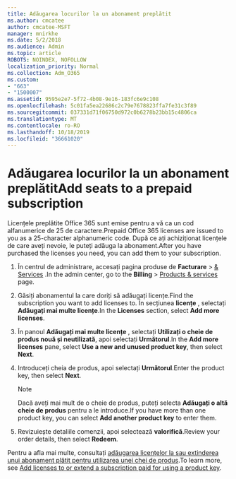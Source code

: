 ```yaml
---
title: Adăugarea locurilor la un abonament preplătit
ms.author: cmcatee
author: cmcatee-MSFT
manager: mnirkhe
ms.date: 5/2/2018
ms.audience: Admin
ms.topic: article
ROBOTS: NOINDEX, NOFOLLOW
localization_priority: Normal
ms.collection: Adm_O365
ms.custom:
- "663"
- "1500007"
ms.assetid: 9595e2e7-5f72-4b08-9e16-183fc6e9c108
ms.openlocfilehash: 5c01fa5ea22686c2c79e7678823ffa7fe31c3f89
ms.sourcegitcommit: 037331d71f06750d972c0b6278b23bb15c4806ca
ms.translationtype: MT
ms.contentlocale: ro-RO
ms.lasthandoff: 10/18/2019
ms.locfileid: "36661020"
---
```

# <a name="add-seats-to-a-prepaid-subscription"></a><span data-ttu-id="7552d-102">Adăugarea locurilor la un abonament preplătit</span><span class="sxs-lookup"><span data-stu-id="7552d-102">Add seats to a prepaid subscription</span></span>

<span data-ttu-id="7552d-103">Licențele preplătite Office 365 sunt emise pentru a vă ca un cod alfanumerice de 25 de caractere.</span><span class="sxs-lookup"><span data-stu-id="7552d-103">Prepaid Office 365 licenses are issued to you as a 25-character alphanumeric code.</span></span> <span data-ttu-id="7552d-104">După ce ați achiziționat licențele de care aveți nevoie, le puteți adăuga la abonament.</span><span class="sxs-lookup"><span data-stu-id="7552d-104">After you have purchased the licenses you need, you can add them to your subscription.</span></span> 

1. <span data-ttu-id="7552d-105">În centrul de administrare, accesați pagina produse de **Facturare** > [& Services](https://go.microsoft.com/fwlink/p/?linkid=842054) .</span><span class="sxs-lookup"><span data-stu-id="7552d-105">In the admin center, go to the **Billing** > [Products & services](https://go.microsoft.com/fwlink/p/?linkid=842054) page.</span></span>

2. <span data-ttu-id="7552d-106">Găsiți abonamentul la care doriți să adăugați licențe.</span><span class="sxs-lookup"><span data-stu-id="7552d-106">Find the subscription you want to add licenses to.</span></span> <span data-ttu-id="7552d-107">În secțiunea **licențe** , selectați **Adăugați mai multe licențe**.</span><span class="sxs-lookup"><span data-stu-id="7552d-107">In the **Licenses** section, select **Add more licenses**.</span></span>

3. <span data-ttu-id="7552d-108">În panoul **Adăugați mai multe licențe** , selectați **Utilizați o cheie de produs nouă și neutilizată**, apoi selectați **Următorul**.</span><span class="sxs-lookup"><span data-stu-id="7552d-108">In the **Add more licenses** pane, select **Use a new and unused product key**, then select **Next**.</span></span>

4. <span data-ttu-id="7552d-109">Introduceți cheia de produs, apoi selectați **Următorul**.</span><span class="sxs-lookup"><span data-stu-id="7552d-109">Enter the product key, then select **Next**.</span></span>

    > [!NOTE]
    > <span data-ttu-id="7552d-110">Dacă aveți mai mult de o cheie de produs, puteți selecta **Adăugați o altă cheie de produs** pentru a le introduce.</span><span class="sxs-lookup"><span data-stu-id="7552d-110">If you have more than one product key, you can select **Add another product key** to enter them.</span></span>

5. <span data-ttu-id="7552d-111">Revizuiește detaliile comenzii, apoi selectează **valorifică**.</span><span class="sxs-lookup"><span data-stu-id="7552d-111">Review your order details, then select **Redeem**.</span></span>

<span data-ttu-id="7552d-112">Pentru a afla mai multe, consultați [adăugarea licențelor la sau extinderea unui abonament plătit pentru utilizarea unei chei de produs](https://docs.microsoft.com/office365/admin/misc/add-licenses-using-product-key).</span><span class="sxs-lookup"><span data-stu-id="7552d-112">To learn more, see [Add licenses to or extend a subscription paid for using a product key](https://docs.microsoft.com/office365/admin/misc/add-licenses-using-product-key).</span></span>